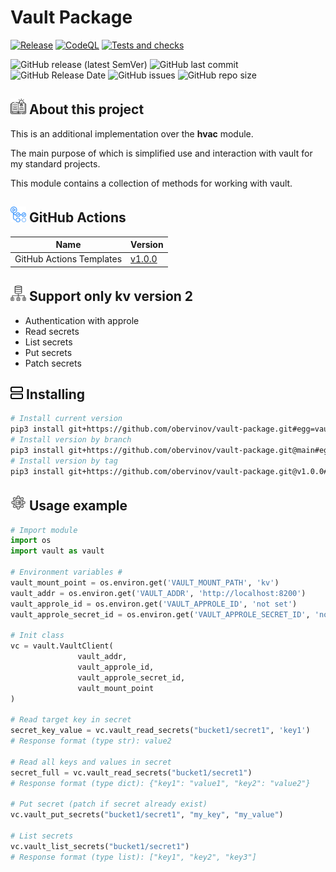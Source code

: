 # Vault Package
[![Release](https://github.com/obervinov/vault-package/actions/workflows/release.yml/badge.svg)](https://github.com/obervinov/vault-package/actions/workflows/release.yml)
[![CodeQL](https://github.com/obervinov/vault-package/actions/workflows/github-code-scanning/codeql/badge.svg)](https://github.com/obervinov/vault-package/actions/workflows/github-code-scanning/codeql)
[![Tests and checks](https://github.com/obervinov/vault-package/actions/workflows/tests.yml/badge.svg?branch=main&event=pull_request)](https://github.com/obervinov/vault-package/actions/workflows/tests.yml)

![GitHub release (latest SemVer)](https://img.shields.io/github/v/release/obervinov/vault-package?style=for-the-badge)
![GitHub last commit](https://img.shields.io/github/last-commit/obervinov/vault-package?style=for-the-badge)
![GitHub Release Date](https://img.shields.io/github/release-date/obervinov/vault-package?style=for-the-badge)
![GitHub issues](https://img.shields.io/github/issues/obervinov/vault-package?style=for-the-badge)
![GitHub repo size](https://img.shields.io/github/repo-size/obervinov/vault-package?style=for-the-badge)

## <img src="https://github.com/obervinov/_templates/blob/main/icons/book.png" width="25" title="about"> About this project
This is an additional implementation over the **hvac** module.

The main purpose of which is simplified use and interaction with vault for my standard projects.

This module contains a collection of methods for working with vault.

## <img src="https://github.com/obervinov/_templates/blob/main/icons/github-actions.png" width="25" title="github-actions"> GitHub Actions
| Name  | Version |
| ------------------------ | ----------- |
| GitHub Actions Templates | [v1.0.0](https://github.com/obervinov/_templates/tree/v1.0.0) |


## <img src="https://github.com/obervinov/_templates/blob/main/icons/requirements.png" width="25" title="functions"> Support only kv version 2
- Authentication with approle
- Read secrets
- List secrets
- Put secrets
- Patch secrets

## <img src="https://github.com/obervinov/_templates/blob/main/icons/stack2.png" width="20" title="install"> Installing
```bash
# Install current version
pip3 install git+https://github.com/obervinov/vault-package.git#egg=vault
# Install version by branch
pip3 install git+https://github.com/obervinov/vault-package.git@main#egg=vault
# Install version by tag
pip3 install git+https://github.com/obervinov/vault-package.git@v1.0.0#egg=vault
```

## <img src="https://github.com/obervinov/_templates/blob/main/icons/config.png" width="25" title="usage"> Usage example
```python
# Import module
import os
import vault as vault

# Environment variables #
vault_mount_point = os.environ.get('VAULT_MOUNT_PATH', 'kv')
vault_addr = os.environ.get('VAULT_ADDR', 'http://localhost:8200')
vault_approle_id = os.environ.get('VAULT_APPROLE_ID', 'not set')
vault_approle_secret_id = os.environ.get('VAULT_APPROLE_SECRET_ID', 'not set')

# Init class
vc = vault.VaultClient(
               vault_addr,
               vault_approle_id,
               vault_approle_secret_id,
               vault_mount_point
)

# Read target key in secret
secret_key_value = vc.vault_read_secrets("bucket1/secret1", 'key1')
# Response format (type str): value2

# Read all keys and values in secret
secret_full = vc.vault_read_secrets("bucket1/secret1")
# Response format (type dict): {"key1": "value1", "key2": "value2"}

# Put secret (patch if secret already exist)
vc.vault_put_secrets("bucket1/secret1", "my_key", "my_value")

# List secrets
vc.vault_list_secrets("bucket1/secret1")
# Response format (type list): ["key1", "key2", "key3"]
```

